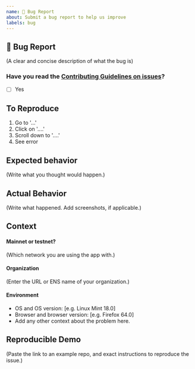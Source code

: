 ```yaml
---
name: 🐛 Bug Report
about: Submit a bug report to help us improve
labels: bug
---
```


## 🐛 Bug Report

(A clear and concise description of what the bug is)

### Have you read the [Contributing Guidelines on issues](https://github.com/aragon/aragon-cli/blob/master/CONTRIBUTING.md#ways-to-contribute)?

- [ ] Yes

## To Reproduce

<!-- Write your steps here: -->

1. Go to '...'
2. Click on '....'
3. Scroll down to '....'
4. See error

## Expected behavior

<!--
  How did you expect your project to behave?
  It’s fine if you’re not sure your understanding is correct.
  Just write down what you thought would happen.
-->

(Write what you thought would happen.)

## Actual Behavior

<!--
  Did something go wrong?
  Is something broken, or not behaving as you expected?
  Describe this section in detail, and attach screenshots if possible.
  Don't just say "it doesn't work"!
-->

(Write what happened. Add screenshots, if applicable.)

## Context

#### Mainnet or testnet?

(Which network you are using the app with.)

#### Organization

(Enter the URL or ENS name of your organization.)

#### Environment

- OS and OS version: [e.g. Linux Mint 18.0]
- Browser and browser version: [e.g. Firefox 64.0]
- Add any other context about the problem here.


## Reproducible Demo

(Paste the link to an example repo, and exact instructions to reproduce the issue.)

<!--
  Please remember that:

    * The person fixing the bug would have to do that anyway. Please be respectful of their time.
    * You might figure out the issues yourself as you work on extracting it.

  Thanks for helping us help you!
-->
